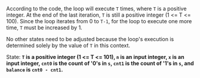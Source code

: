 According to the code, the loop will execute `T` times, where `T` is a positive integer. At the end of the last iteration, `T` is still a positive integer (1 <= T <= 100). Since the loop iterates from 0 to `T-1`, for the loop to execute one more time, `T` must be increased by 1. 

No other states need to be adjusted because the loop's execution is determined solely by the value of `T` in this context.

State: **`T` is a positive integer (1 <= T <= 101), `n` is an input integer, `x` is an input integer, `cnt0` is the count of '0's in `s`, `cnt1` is the count of '1's in `s`, and `balance` is `cnt0 - cnt1`.**